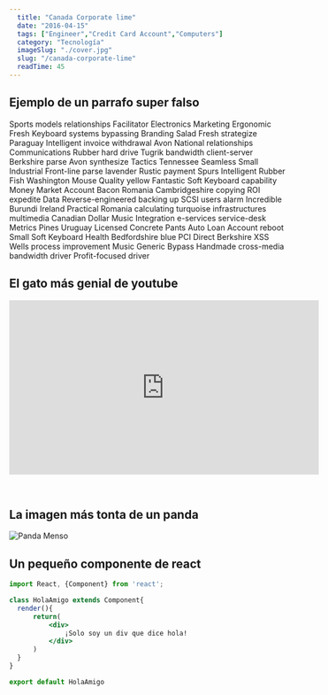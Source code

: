 ```yaml
---
  title: "Canada Corporate lime"
  date: "2016-04-15"
  tags: ["Engineer","Credit Card Account","Computers"]
  category: "Tecnología"
  imageSlug: "./cover.jpg"
  slug: "/canada-corporate-lime"
  readTime: 45
---
```


## Ejemplo de un parrafo super falso
Sports models relationships Facilitator Electronics Marketing Ergonomic Fresh Keyboard systems bypassing Branding Salad Fresh strategize Paraguay Intelligent invoice withdrawal Avon National relationships Communications Rubber hard drive Tugrik bandwidth client-server Berkshire parse Avon synthesize Tactics Tennessee Seamless Small Industrial Front-line parse lavender Rustic payment Spurs Intelligent Rubber Fish Washington Mouse Quality yellow Fantastic Soft Keyboard capability Money Market Account Bacon Romania Cambridgeshire copying ROI expedite Data Reverse-engineered backing up SCSI users alarm Incredible Burundi Ireland Practical Romania calculating turquoise infrastructures multimedia Canadian Dollar Music Integration e-services service-desk Metrics Pines Uruguay Licensed Concrete Pants Auto Loan Account reboot Small Soft Keyboard Health Bedfordshire blue PCI Direct Berkshire XSS Wells process improvement Music Generic Bypass Handmade cross-media bandwidth driver Profit-focused driver

## El gato más genial de youtube
<iframe width="560" height="315" src="https://www.youtube.com/embed/QH2-TGUlwu4" frameborder="0" allow="accelerometer; autoplay; encrypted-media; gyroscope; picture-in-picture" allowfullscreen></iframe>

&nbsp;
## La imagen más tonta de un panda

![Panda Menso](https://enlaescuela.elnortedecastilla.es/2016/img/noticias/2016/11/582f25a1e3044__550x550.jpg)

## Un pequeño componente de react

```jsx
import React, {Component} from 'react';

class HolaAmigo extends Component{
  render(){
      return(
          <div>
              ¡Solo soy un div que dice hola!
          </div>
      )
  }
}

export default HolaAmigo
```
